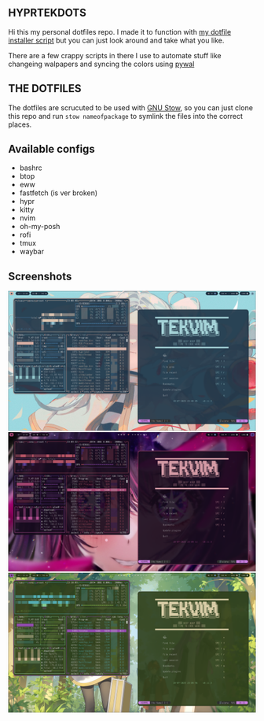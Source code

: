 ## HYPRTEKDOTS ##

Hi this my personal dotfiles repo. I made it to function with [my dotfile installer script](https://github.com/tekluna/tekkibles) but you can just look around and take what you like.

There are a few crappy scripts in there I use to automate stuff like changeing walpapers and syncing the colors using [pywal](https://github.com/dylanaraps/pywal)

## THE DOTFILES ##
The dotfiles are scrucuted to be used with [GNU Stow](https://www.gnu.org/software/stow/), so you can just clone this repo and run `stow nameofpackage` to symlink the files into the correct places.
 
## Available configs ##
  - bashrc
  - btop
  - eww
  - fastfetch (is ver broken)
  - hypr 
  - kitty 
  - nvim 
  - oh-my-posh
  - rofi
  - tmux
  - waybar

## Screenshots ##

![screenshot](screenshots/desktop_blue.png)
![screenshot](screenshots/desktop_purple.png)
![screenshot](screenshots/desktop_green.png)
